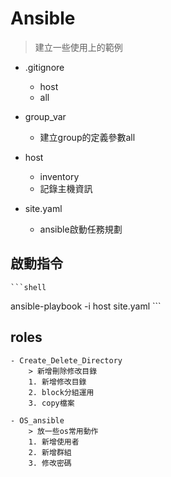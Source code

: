 # Ansible
> 建立一些使用上的範例

- .gitignore
    - host
    - all

- group_var
    - 建立group的定義參數all
    
- host
    - inventory
    - 記錄主機資訊

- site.yaml
    - ansible啟動任務規劃

## 啟動指令
    ```shell
ansible-playbook -i host site.yaml
    ```


## roles
    - Create_Delete_Directory
        > 新增刪除修改目錄
        1. 新增修改目錄
        2. block分組運用
        3. copy檔案

    - OS_ansible
        > 放一些os常用動作
        1. 新增使用者
        2. 新增群組
        3. 修改密碼

